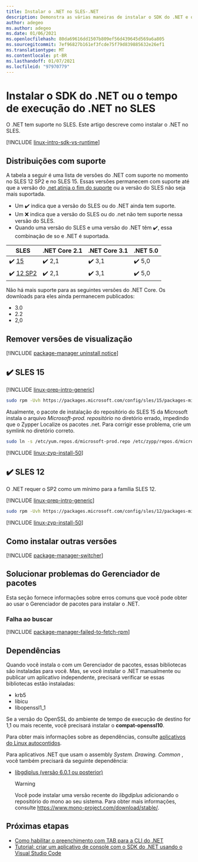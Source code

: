 ```yaml
---
title: Instalar o .NET no SLES-.NET
description: Demonstra as várias maneiras de instalar o SDK do .NET e o tempo de execução do .NET no SLES.
author: adegeo
ms.author: adegeo
ms.date: 01/06/2021
ms.openlocfilehash: 80da69616dd1507b809ef56d439645d569a6a805
ms.sourcegitcommit: 7ef96827b161ef3fcde75f79d839885632e26ef1
ms.translationtype: MT
ms.contentlocale: pt-BR
ms.lasthandoff: 01/07/2021
ms.locfileid: "97970779"
---
```

# <a name="install-the-net-sdk-or-the-net-runtime-on-sles"></a>Instalar o SDK do .NET ou o tempo de execução do .NET no SLES

O .NET tem suporte no SLES. Este artigo descreve como instalar o .NET no SLES.

[!INCLUDE [linux-intro-sdk-vs-runtime](includes/linux-intro-sdk-vs-runtime.md)]

## <a name="supported-distributions"></a>Distribuições com suporte

A tabela a seguir é uma lista de versões do .NET com suporte no momento no SLES 12 SP2 e no SLES 15. Essas versões permanecem com suporte até que a versão do [.net atinja o fim do suporte](https://dotnet.microsoft.com/platform/support/policy/dotnet-core) ou a versão do SLES não seja mais suportada.

- Um ✔️ indica que a versão do SLES ou do .NET ainda tem suporte.
- Um ❌ indica que a versão do SLES ou do .net não tem suporte nessa versão do SLES.
- Quando uma versão do SLES e uma versão do .NET têm ✔️, essa combinação de so e .NET é suportada.

| SLES                   | .NET Core 2.1 | .NET Core 3.1 | .NET 5.0 |
|------------------------|---------------|---------------|----------------|
| ✔️ [15](#sles-15-)     | ✔️ 2,1        | ✔️ 3,1        | ✔️ 5,0 |
| ✔️ [12 SP2](#sles-12-) | ✔️ 2,1        | ✔️ 3,1        | ✔️ 5,0 |

Não há mais suporte para as seguintes versões do .NET Core. Os downloads para eles ainda permanecem publicados:

- 3.0
- 2.2
- 2,0

## <a name="remove-preview-versions"></a>Remover versões de visualização

[!INCLUDE [package-manager uninstall notice](./includes/linux-uninstall-preview-info.md)]

## <a name="sles-15-"></a>✔️ SLES 15

[!INCLUDE [linux-prep-intro-generic](includes/linux-prep-intro-generic.md)]

```bash
sudo rpm -Uvh https://packages.microsoft.com/config/sles/15/packages-microsoft-prod.rpm
```

Atualmente, o pacote de instalação do repositório do SLES 15 da Microsoft instala o arquivo *Microsoft-prod. repositório* no diretório errado, impedindo que o Zypper Localize os pacotes .net. Para corrigir esse problema, crie um symlink no diretório correto.

```bash
sudo ln -s /etc/yum.repos.d/microsoft-prod.repo /etc/zypp/repos.d/microsoft-prod.repo
```

[!INCLUDE [linux-zyp-install-50](includes/linux-install-50-zyp.md)]

## <a name="sles-12-"></a>✔️ SLES 12

O .NET requer o SP2 como um mínimo para a família SLES 12.

[!INCLUDE [linux-prep-intro-generic](includes/linux-prep-intro-generic.md)]

```bash
sudo rpm -Uvh https://packages.microsoft.com/config/sles/12/packages-microsoft-prod.rpm
```

[!INCLUDE [linux-zyp-install-50](includes/linux-install-50-zyp.md)]

## <a name="how-to-install-other-versions"></a>Como instalar outras versões

[!INCLUDE [package-manager-switcher](./includes/package-manager-heading-hack-pkgname.md)]

## <a name="troubleshoot-the-package-manager"></a>Solucionar problemas do Gerenciador de pacotes

Esta seção fornece informações sobre erros comuns que você pode obter ao usar o Gerenciador de pacotes para instalar o .NET.

### <a name="failed-to-fetch"></a>Falha ao buscar

[!INCLUDE [package-manager-failed-to-fetch-rpm](includes/package-manager-failed-to-fetch-rpm.md)]

## <a name="dependencies"></a>Dependências

Quando você instala o com um Gerenciador de pacotes, essas bibliotecas são instaladas para você. Mas, se você instalar o .NET manualmente ou publicar um aplicativo independente, precisará verificar se essas bibliotecas estão instaladas:

- krb5
- libicu
- libopenssl1_1

Se a versão do OpenSSL do ambiente de tempo de execução de destino for 1,1 ou mais recente, você precisará instalar o **compat-openssl10**.

Para obter mais informações sobre as dependências, consulte [aplicativos do Linux autocontidos](https://github.com/dotnet/core/blob/master/Documentation/self-contained-linux-apps.md).

Para aplicativos .NET que usam o assembly *System. Drawing. Common* , você também precisará da seguinte dependência:

- [libgdiplus (versão 6.0.1 ou posterior)](https://www.mono-project.com/docs/gui/libgdiplus/)

  > [!WARNING]
  > Você pode instalar uma versão recente do *libgdiplus* adicionando o repositório do mono ao seu sistema. Para obter mais informações, consulte <https://www.mono-project.com/download/stable/>.

## <a name="next-steps"></a>Próximas etapas

- [Como habilitar o preenchimento com TAB para a CLI do .NET](../tools/enable-tab-autocomplete.md)
- [Tutorial: criar um aplicativo de console com o SDK do .NET usando o Visual Studio Code](../tutorials/with-visual-studio-code.md)
